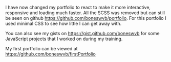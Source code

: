 I have now changed my portfolio to react to make it more interactive, responsive and loading much faster. All the SCSS was removed but can still be seen on github https://github.com/boneswvb/portfolio. For this portfolio I used minimal CSS to see how little I can get away with.

You can also see my gists on https://gist.github.com/boneswvb for some JavaScript projects that I worked on during my training.

My first portfolio can be viewed at https://github.com/boneswvb/firstPortfolio
